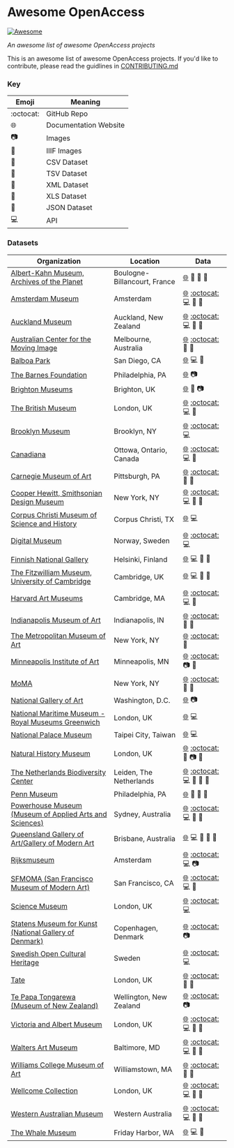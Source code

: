# Awesome OpenAccess
[![Awesome](https://awesome.re/badge-flat.svg)](https://awesome.re)

*An awesome list of awesome OpenAccess projects* 

This is an awesome list of awesome OpenAccess projects. If you'd like to contribute, please read the guidlines in [CONTRIBUTING.md](https://github.com/micahwalterstudio/awesome-openaccess/blob/master/CONTRIBUTING.md)
### Key
| Emoji | Meaning |
| --- | --- |
| :octocat: | GitHub Repo |
| :globe_with_meridians: | Documentation Website |
| :camera: | Images |
| :minidisc: | IIIF Images |
| :blue_book: | CSV Dataset |
| :green_book: | TSV Dataset |
| :closed_book: | XML Dataset |
| :notebook: | XLS Dataset |
| :orange_book: | JSON Dataset |
| :computer: | API |
### Datasets
| Organization | Location | Data |
| --- | --- | --- |
| [Albert-Kahn Museum, Archives of the Planet](https://opendata.hauts-de-seine.fr/explore/dataset/archives-de-la-planete/export/?disjunctive.operateur) | Boulogne-Billancourt, France | [:globe_with_meridians:](https://opendata.hauts-de-seine.fr/explore/dataset/archives-de-la-planete/export/?disjunctive.operateur) :blue_book: :orange_book: :notebook:  |  
| [Amsterdam Museum](https://www.amsterdammuseum.nl/open-data) | Amsterdam | [:globe_with_meridians:](https://www.amsterdammuseum.nl/open-data) [:octocat:](https://github.com/openstate/open-cultuur-data) :computer: :orange_book: :closed_book:  |  
| [Auckland Museum](https://api.aucklandmuseum.com/) | Auckland, New Zealand | [:globe_with_meridians:](https://api.aucklandmuseum.com/) [:octocat:](https://github.com/AucklandMuseum/Collection-Data) :computer: :blue_book: :orange_book:  |  
| [Australian Center for the Moving Image](https://labs.acmi.net.au/first-batch-open-collection-data-from-acmi-ef0a6720d716) | Melbourne, Australia | [:globe_with_meridians:](https://labs.acmi.net.au/first-batch-open-collection-data-from-acmi-ef0a6720d716) [:octocat:](https://github.com/ACMILabs/collection) :orange_book: :green_book:  |  
| [Balboa Park](http://www.balboaparkcommons.org/pages/thisapi) | San Diego, CA | [:globe_with_meridians:](http://www.balboaparkcommons.org/pages/thisapi) :computer: :orange_book:  |  
| [The Barnes Foundation](https://www.barnesfoundation.org/collection/open-access-and-copyright) | Philadelphia, PA | [:globe_with_meridians:](https://www.barnesfoundation.org/collection/open-access-and-copyright) :camera:  |  
| [Brighton Museums](https://brightonmuseums.org.uk/discover/2012/07/20/open-data-from-our-collections/) | Brighton, UK | [:globe_with_meridians:](https://brightonmuseums.org.uk/discover/2012/07/20/open-data-from-our-collections/) :blue_book: :camera:  |  
| [The British Museum](http://www.britishmuseum.org/research/collection_online/about_the_database.aspx) | London, UK | [:globe_with_meridians:](http://www.britishmuseum.org/research/collection_online/about_the_database.aspx) [:octocat:](https://github.com/britishmuseum) :computer: :orange_book:  |  
| [Brooklyn Museum](https://www.brooklynmuseum.org/opencollection/api) | Brooklyn, NY | [:globe_with_meridians:](https://www.brooklynmuseum.org/opencollection/api) [:octocat:](https://github.com/brooklynmuseum) :computer:  |  
| [Canadiana](http://search.canadiana.ca/support/api) | Ottowa, Ontario, Canada | [:globe_with_meridians:](http://search.canadiana.ca/support/api) [:octocat:](https://github.com/c7a) :computer: :orange_book:  |  
| [Carnegie Museum of Art](https://collectionsasdata.github.io/facet2/) | Pittsburgh, PA | [:globe_with_meridians:](https://collectionsasdata.github.io/facet2/) [:octocat:](https://github.com/cmoa/collection) :blue_book: :orange_book:  |  
| [Cooper Hewitt, Smithsonian Design Museum](https://www.cooperhewitt.org/open-source-at-cooper-hewitt/) | New York, NY | [:globe_with_meridians:](https://www.cooperhewitt.org/open-source-at-cooper-hewitt/) [:octocat:](https://github.com/cooperhewitt/collection) :computer: :blue_book: :orange_book:  |  
| [Corpus Christi Museum of Science and History](https://texashistory.unt.edu/explore/partners/CCMS/api/) | Corpus Christi, TX | [:globe_with_meridians:](https://texashistory.unt.edu/explore/partners/CCMS/api/) :computer:  |  
| [Digital Museum](https://digitaltmuseum.org/) | Norway, Sweden | [:globe_with_meridians:](https://digitaltmuseum.org/) [:octocat:](https://github.com/NordicMuseum/DiMu-API-documentation) :computer:  |  
| [Finnish National Gallery](http://kokoelmat.fng.fi/api/v2support/docs/#/overview) | Helsinki, Finland | [:globe_with_meridians:](http://kokoelmat.fng.fi/api/v2support/docs/#/overview) :computer: :orange_book: :closed_book:  |  
| [The Fitzwilliam Museum, University of Cambridge](http://data.fitzmuseum.cam.ac.uk/) | Cambridge, UK | [:globe_with_meridians:](http://data.fitzmuseum.cam.ac.uk/) :computer: :orange_book: :closed_book:  |  
| [Harvard Art Museums](https://www.harvardartmuseums.org/collections/api) | Cambridge, MA | [:globe_with_meridians:](https://www.harvardartmuseums.org/collections/api) [:octocat:](https://github.com/harvardartmuseums/api-docs) :computer: :orange_book:  |  
| [Indianapolis Museum of Art](http://collection.imamuseum.org/) | Indianapolis, IN | [:globe_with_meridians:](http://collection.imamuseum.org/) [:octocat:](https://github.com/IMAmuseum/ima-collection) :blue_book: :orange_book:  |  
| [The Metropolitan Museum of Art](https://www.metmuseum.org/about-the-met/policies-and-documents/image-resources) | New York, NY | [:globe_with_meridians:](https://www.metmuseum.org/about-the-met/policies-and-documents/image-resources) [:octocat:](https://github.com/metmuseum/openaccess) :blue_book:  |  
| [Minneapolis Institute of Art](https://collections.artsmia.org/) | Minneapolis, MN | [:globe_with_meridians:](https://collections.artsmia.org/) [:octocat:](https://github.com/artsmia/collection) :camera: :orange_book:  |  
| [MoMA](https://www.moma.org/collection/) | New York, NY | [:globe_with_meridians:](https://www.moma.org/collection/) [:octocat:](https://github.com/MuseumofModernArt/collection) :blue_book: :orange_book:  |  
| [National Gallery of Art](https://images.nga.gov/en/page/openaccess.html) | Washington, D.C. | [:globe_with_meridians:](https://images.nga.gov/en/page/openaccess.html) :camera:  |  
| [National Maritime Museum - Royal Museums Greenwich](http://collections.rmg.co.uk/page/76fd680cdfa46b8848f3a719e15a6772.html) | London, UK | [:globe_with_meridians:](http://collections.rmg.co.uk/page/76fd680cdfa46b8848f3a719e15a6772.html) :computer:  |  
| [National Palace Museum](https://theme.npm.edu.tw/opendata/?lang=2) | Taipei City, Taiwan | [:globe_with_meridians:](https://theme.npm.edu.tw/opendata/?lang=2) :computer:  |  
| [Natural History Museum](http://data.nhm.ac.uk/dataset) | London, UK | [:globe_with_meridians:](http://data.nhm.ac.uk/dataset) [:octocat:](https://github.com/NaturalHistoryMuseum) :blue_book: :camera: :notebook:  |  
| [The Netherlands Biodiversity Center](http://docs.biodiversitydata.nl/en/latest/) | Leiden, The Netherlands | [:globe_with_meridians:](http://docs.biodiversitydata.nl/en/latest/) [:octocat:](https://github.com/naturalis/naturalis_data_api) :computer: :blue_book: :orange_book: :closed_book:  |  
| [Penn Museum](https://www.penn.museum/collections/data.php) | Philadelphia, PA | [:globe_with_meridians:](https://www.penn.museum/collections/data.php) :blue_book: :orange_book: :closed_book:  |  
| [Powerhouse Museum (Museum of Applied Arts and Sciences)](https://maas.museum/api-documentation/overview/graphql/) | Sydney, Australia | [:globe_with_meridians:](https://maas.museum/api-documentation/overview/graphql/) [:octocat:](https://github.com/museumofappliedartsandsciences/MME) :computer: :orange_book: :closed_book:  |  
| [Queensland Gallery of Art/Gallery of Modern Art](https://data.qld.gov.au/dataset?tags=qagoma) | Brisbane, Australia | [:globe_with_meridians:](https://data.qld.gov.au/dataset?tags=qagoma) :computer: :blue_book: :notebook: :closed_book:  |  
| [Rijksmuseum](https://www.rijksmuseum.nl/en/api) | Amsterdam | [:globe_with_meridians:](https://www.rijksmuseum.nl/en/api) [:octocat:](https://github.com/Rijksmuseum) :computer: :camera:  |  
| [SFMOMA (San Francisco Museum of Modern Art)](https://www.sfmoma.org/api/collection/docs/) | San Francisco, CA | [:globe_with_meridians:](https://www.sfmoma.org/api/collection/docs/) [:octocat:](https://www.sfmoma.org/api/collection/docs/) :computer: :orange_book:  |  
| [Science Museum](https://group.sciencemuseum.org.uk/about-us/collection/using-our-collection-api/) | London, UK | [:globe_with_meridians:](https://group.sciencemuseum.org.uk/about-us/collection/using-our-collection-api/) [:octocat:](https://github.com/TheScienceMuseum/collectionsonline) :computer:  |  
| [Statens Museum for Kunst (National Gallery of Denmark)](http://www.smk.dk/en/use-of-images-and-text/free-download-of-artworks/) | Copenhagen, Denmark | [:globe_with_meridians:](http://www.smk.dk/en/use-of-images-and-text/free-download-of-artworks/) [:octocat:](https://github.com/StatensMuseumforKunst) :camera:  |  
| [Swedish Open Cultural Heritage](http://www.ksamsok.se/in-english/api/#sochapi) | Sweden | [:globe_with_meridians:](http://www.ksamsok.se/in-english/api/#sochapi) [:octocat:](https://github.com/Abbe98/ksamsok-py) :computer:  |  
| [Tate](http://www.tate.org.uk/about-us/policies-and-procedures/creative-commons-licences-tate) | London, UK | [:globe_with_meridians:](http://www.tate.org.uk/about-us/policies-and-procedures/creative-commons-licences-tate) [:octocat:](https://github.com/tategallery/collection) :blue_book: :orange_book:  |  
| [Te Papa Tongarewa (Museum of New Zealand)](https://collections.tepapa.govt.nz/) | Wellington, New Zealand | [:globe_with_meridians:](https://collections.tepapa.govt.nz/) [:octocat:](https://github.com/te-papa/image-downloads-stats) :camera:  |  
| [Victoria and Albert Museum](https://www.vam.ac.uk/api) | London, UK | [:globe_with_meridians:](https://www.vam.ac.uk/api) [:octocat:](https://github.com/vanda) :computer: :orange_book: :closed_book:  |  
| [Walters Art Museum](https:http://api.thewalters.org/) | Baltimore, MD | [:globe_with_meridians:](https:http://api.thewalters.org/) [:octocat:](https://github.com/WaltersArtMuseum/walters-api) :computer: :orange_book: :closed_book:  |  
| [Williams College Museum of Art](https://wcma.williams.edu/wcma-digital-project/) | Williamstown, MA | [:globe_with_meridians:](https://wcma.williams.edu/wcma-digital-project/) [:octocat:](https://github.com/wcmaart/collection) :blue_book: :orange_book:  |  
| [Wellcome Collection](https://developers.wellcomecollection.org/) | London, UK | [:globe_with_meridians:](https://developers.wellcomecollection.org/) [:octocat:](https://github.com/wellcometrust/wellcomecollection.org) :computer: :minidisc: :orange_book:  |  
| [Western Australian Museum](http://www.museum.wa.gov.au/sandbox/) | Western Australia | [:globe_with_meridians:](http://www.museum.wa.gov.au/sandbox/) [:octocat:](https://github.com/wamuseum) :computer: :orange_book: :closed_book:  |  
| [The Whale Museum](http://hotline.whalemuseum.org/api) | Friday Harbor, WA | [:globe_with_meridians:](http://hotline.whalemuseum.org/api) :computer: :orange_book:  |  
